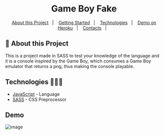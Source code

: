 <h1 align="center">Game Boy Fake</h1>

   
<p align="center">
  <a href="#notebook-About-this-Project">About this Project</a>&nbsp;&nbsp;&nbsp;|&nbsp;&nbsp;&nbsp;
  <a href="#rocket-Getting-Started">Getting Started</a>&nbsp;&nbsp;&nbsp;|&nbsp;&nbsp;&nbsp;
  <a href="#user-content-technologies-">Technologies</a>&nbsp;&nbsp;&nbsp;|&nbsp;&nbsp;&nbsp;
  <a href="https://pedro749.github.io/gameboyfake/public">Demo on Heroku</a>&nbsp;&nbsp;&nbsp;|&nbsp;&nbsp;&nbsp;
  <a href="#mailbox-Contacts">Contacts</a>&nbsp;&nbsp;&nbsp;|&nbsp;&nbsp;&nbsp;  
</p>   
   
## :notebook: About this Project

This is a project made in SASS to test your knowledge of the language and it is a console inspired by the Game Boy, which consumes a Game Boy emulator that returns a png, thus making the console playable.

## Technologies 🐱‍🏍🎂

- [JavaScript](https://https://developer.mozilla.org/pt-BR/docs/Web/JavaScript) - Language
- [SASS](https://sass-lang.com/) - CSS Preprocessor

## Demo
![image](https://user-images.githubusercontent.com/69980288/186040603-b31b4471-2d7a-4b94-80aa-546130b94114.png)
